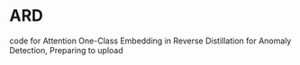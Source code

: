 # ARD
code for Attention One-Class Embedding in Reverse Distillation for Anomaly Detection, Preparing to upload
